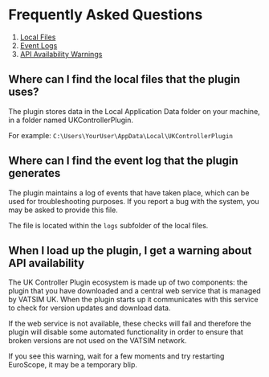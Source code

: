 # Frequently Asked Questions

1. [Local Files](#local-files)
2. [Event Logs](#logging)
2. [API Availability Warnings](#api-connectivity)

## Where can I find the local files that the plugin uses?<a name="local-files"></a>

The plugin stores data in the Local Application Data folder on your machine, in a folder named UKControllerPlugin.

For example: `C:\Users\YourUser\AppData\Local\UKControllerPlugin`

## Where can I find the event log that the plugin generates<a name="logging"></a>

The plugin maintains a log of events that have taken place, which can be used for troubleshooting purposes. If you report a bug with the system, you may be
asked to provide this file.

The file is located within the `logs` subfolder of the local files.

## When I load up the plugin, I get a warning about API availability <a name="api-connectivity"></a>

The UK Controller Plugin ecosystem is made up of two components: the plugin that you have downloaded and a central web service that is managed by VATSIM UK. When the plugin starts up
it communicates with this service to check for version updates and download data.

If the web service is not available, these checks will fail and therefore the plugin will disable some automated functionality in order to ensure that broken versions are not
used on the VATSIM network.

If you see this warning, wait for a few moments and try restarting EuroScope, it may be a temporary blip.

